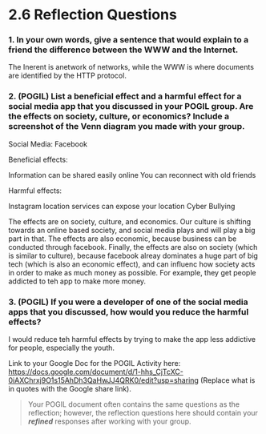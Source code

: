 # 2.6 Reflection Questions

### 1. In your own words, give a sentence that would explain to a friend the difference between the WWW and the Internet.

The Inerent is  anetwork of networks, while the WWW is where documents are identified by the HTTP protocol.

### 2. (POGIL) List a beneficial effect and a harmful effect for a social media app that you discussed in your POGIL group. Are the effects on society, culture, or economics? Include a screenshot of the Venn diagram you made with your group.

Social Media: Facebook

Beneficial effects:

Information can be shared easily online
You can reconnect with old friends

Harmful effects:

Instagram location services can expose your location
Cyber Bullying

The effects are on society, culture, and economics. Our culture is shifting towards an online based society, and social media plays and will play a big part in that. The effects are also economic, because business can be conducted through facebook. Finally, the effects are also on society (which is similar to culture), because facebook alreay dominates a huge part of big tech (which is also an economic effect), and can influenc how society acts in order to make as much money as possible. For example, they get people addicted to teh app to make more money.


### 3. (POGIL) If you were a developer of one of the social media apps that you discussed, how would you reduce the harmful effects?

I would reduce teh harmful effects by trying to make the app less addictive for people, especially the youth.


Link to your Google Doc for the POGIL Activity here: https://docs.google.com/document/d/1-hhs_CjTcXC-0iAXChrxj9O1s15AhDh3QaHwJJ4QRK0/edit?usp=sharing (Replace what is in quotes with the Google share link).

> Your POGIL document often contains the same questions as the reflection; however, the reflection questions here should contain your ***refined*** responses after working with your group.
